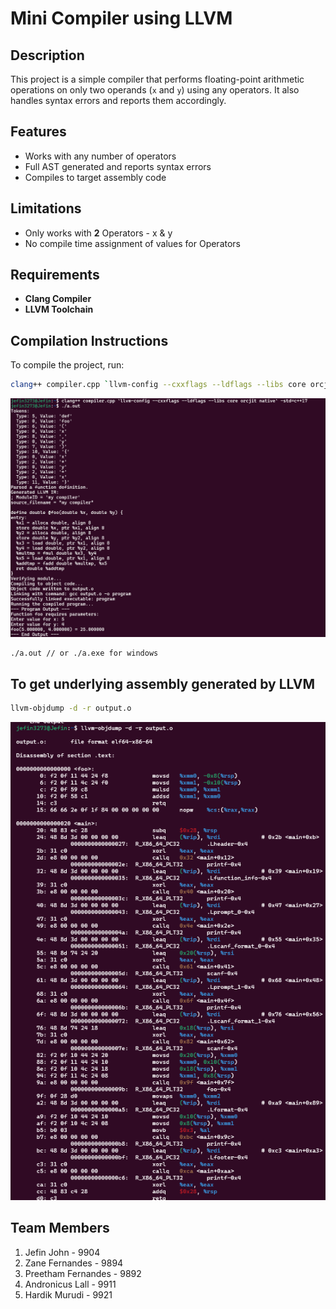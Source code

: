 # Mini Compiler using LLVM
## Description
This project is a simple compiler that performs floating-point arithmetic operations on only two operands (`x` and `y`) using any operators. It also handles syntax errors and reports them accordingly.

## Features
- Works with any number of operators 
- Full AST generated and reports syntax errors
- Compiles to target assembly code

## Limitations
- Only works with **2** Operators - x & y
- No compile time assignment of values for Operators

## Requirements
- **Clang Compiler**
- **LLVM Toolchain**

## Compilation Instructions
To compile the project, run:
```sh
clang++ compiler.cpp `llvm-config --cxxflags --ldflags --libs core orcjit native` -std=c++17
```

![Compilation Process](main-output.png)

```sh
./a.out // or ./a.exe for windows
```

## To get underlying assembly generated by LLVM
```sh
llvm-objdump -d -r output.o
```

![Assembly Output](Assembly-code.png)

## Team Members
1. Jefin John - 9904
2. Zane Fernandes - 9894
3. Preetham Fernandes - 9892
4. Andronicus Lall - 9911
5. Hardik Murudi - 9921

